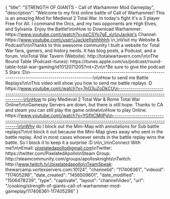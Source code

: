 {
    "title": "STRENGTH OF GIANTS - Call of Warhammer Mod Gameplay",
    "description": "Welcome to my first online battle of Call of Warhammer!  This is an amazing Mod for Medieval 2 Total War.  In today's fight it's a 3 player Free For All.  I command the Orcs, and my two opponents are High Elves, and Sylvania.  Enjoy the Battle!\n\nHow to Download Warhammer: https:\/\/www.youtube.com\/watch?v=pzCSYo7gE_s\n\nJackie's Channel: https:\/\/www.youtube.com\/user\/Jackiefishhhhhh  \n_\nVisit my Website & Podcast!\n\nThanks to this awesome community I built a website for Total War fans, gamers, and history nerds.  It has blog posts, a Podcast, and a forum.  \n\nTotal War Tavern (Website): http:\/\/totalwartavern.com\/\n\nThe Round Table (Podcast-itunes): https:\/\/itunes.apple.com\/us\/podcast\/round-table-total-war-gaming\/id1012071205?mt=2\n\n*Be sure to give the podcast 5 Stars :D\n-------------------------------------------------------------------------------------------------------------\n\nHow to send me Battle Replays!\n\nThis video will show you how to send me battle replays :D https:\/\/www.youtube.com\/watch?v=7nG3uZoDkCU\n-------------------------------------------------------------------------------------------------------------\n\nHow to play Medieval 2 Total War & Rome Total War Online!\n\nGamespy Servers are down, but there is still hope.  Thanks to CA and steam you can still play the game online\n\nHow to play Online: https:\/\/www.youtube.com\/watch?v=YGfItCMitPg\n-------------------------------------------------------------------------------------------------------------\n\nWhy do I block out the Mini-Map with annotations for Sub battle replays?\n\nI block it out because the Mini-Map gives away who sent in the battle replay.  And in most cases whoever sends in the battle replay wins the battle.  So I block it to keep it a surprise :D  \n\n_\n\nConnect With me!\n\nEmail: pixelatedapollo@gmail.com\nTwitter: https:\/\/twitter.com\/PixelatedApollo\nSteam Group:  http:\/\/steamcommunity.com\/groups\/apollosknights\nTwitch: http:\/\/www.twitch.tv\/pixelatedapollo\nTeamSpeak: thewarcamp.vortexservers.com:10124",
    "channelid": "117406361",
    "videoid": "117405298",
    "date_created": "1456509601",
    "date_modified": "1506478239",
    "type": "captivate",
    "layout": "channelVideo",
    "url": "\/cooking\/strength-of-giants-call-of-warhammer-mod-gameplay\/117406361-117405298"
}
